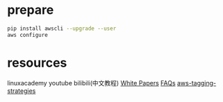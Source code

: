 # prepare

```bash
pip install awscli --upgrade --user
aws configure
```

# resources

linuxacademy
youtube
bilibili(中文教程)
[White Papers](https://aws.amazon.com/whitepapers)
[FAQs](https://aws.amazon.com/faqs/)
[aws-tagging-strategies](https://aws.amazon.com/answers/account-management/aws-tagging-strategies/)